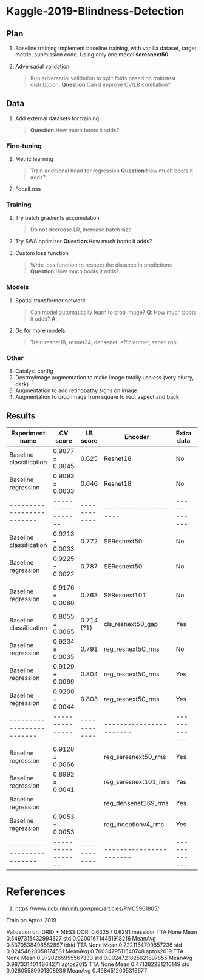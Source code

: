 # Kaggle-2019-Blindness-Detection

## Plan

1. Baseline training
Implement baseline training, with vanilla dataset, target metric, submission code.
Using only one model **seresnext50**.

1. Adversarial validation
    > Run adversarial validation to split folds based on train/test distribution. 
    **Question**:Can it improve CV/LB corellation? 

## Data

1. Add external datasets for training
    > **Question**:How much boots it adds? 


### Fine-tuning
1. Metric learning
    > Train additional head for regression
    **Question**:How much boots it adds? 

1. FocalLoss

### Training
1. Try batch gradients accumulation
    > Do not decrease LR, increase batch size

1. Try SWA optimizer
    **Question**:How much boots it adds? 

1. Custom loss function
    > Write loss function to respect the distance in predictions
      **Question**:How much boots it adds? 

### Models

1. Spatial transformer network
    > Can model automatically learn to crop image?
    **Q**: How much boots it adds? 
    **A**: 

1. Go for more models
    > Train resnet18, resnet34, densenet, efficientnet, senet zoo

### Other

1. Catalyst config
1. DestroyImage augmentation to make image totally useless (very blurry, dark)
2. Augmentation to add retinopathy signs on image
3. Augmentation to crop image from square to rect aspect and back 

## Results

| Experiment name         | CV score        | LB score   | Encoder            | Extra data | Note    |
|-------------------------|-----------------|------------|--------------------|------------|---------|
| Baseline classification | 0.9077 ± 0.0045 | 0.625      | Resnet18           | No         | 4 folds |
| Baseline regression     | 0.9093 ± 0.0033 | 0.646      | Resnet18           | No         | 4 folds |
|-------------------------|-----------------|------------|--------------------|------------|---------|
| Baseline classification | 0.9213 ± 0.0033 | 0.772      | SEResnext50        | No         | 4 folds |
| Baseline regression     | 0.9225 ± 0.0022 | 0.787      | SEResnext50        | No         | 2 folds |
| Baseline regression     | 0.9176 ± 0.0080 | 0.763      | SEResnext101       | No         | 4 folds, Multi-pooling |
| Baseline classification | 0.8055 ± 0.0065 | 0.714 (?1) | cls_resnext50_gap  | Yes        | 4 folds |
| Baseline regression     | 0.9234 ± 0.0035 | 0.791      | reg_resnext50_rms  | No         | 4 folds |
| Baseline regression     | 0.9129 ± 0.0099 | 0.804      | reg_resnext50_rms  | Yes        | 4 folds |
| Baseline regression     | 0.9200 ± 0.0044 | 0.803      | reg_resnext50_rms  | Yes        | 4 folds (768) |
|-------------------------|-----------------|------------|-----------------------|------------|---------|
| Baseline regression     | 0.9128 ± 0.0066 |            | reg_seresnext50_rms   | Yes        | 4 folds |
| Baseline regression     | 0.8992 ± 0.0041 |            | reg_seresnext101_rms  | Yes        | 4 folds |
| Baseline regression     |                 |            | reg_densenet169_rms   | Yes        | 4 folds |
| Baseline regression     | 0.9053 ± 0.0053 |            | reg_inceptionv4_rms   | Yes        | 4 folds |
|-------------------------|-----------------|------------|-----------------------|------------|---------|

# References

1. https://www.ncbi.nlm.nih.gov/pmc/articles/PMC5961805/

Train on Aptos 2019

Validation on IDRID + MESSIDOR: 0.6325 / 0.6291
messidor TTA None Mean 0.5497315432994327 std 0.020016714451918216 MeanAvg 0.5370538498582897
idrid TTA None Mean 0.7221154799857236 std 0.02454628058174581 MeanAvg 0.7603479511540748
aptos2019 TTA None Mean 0.9720265955567333 std 0.0024721825621897855 MeanAvg 0.9873314014864271
aptos2015 TTA None Mean 0.471382231210149 std 0.02805589901308936 MeanAvg 0.4984512005316677
